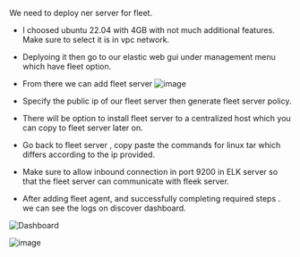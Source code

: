 We need to deploy ner server for fleet.
- I choosed ubuntu 22.04 with 4GB with not much additional features. Make sure to select it is in vpc network.
- Deplyoing it then go to our elastic web gui under management menu which have fleet option.
- From there we can add fleet server
![image](https://github.com/user-attachments/assets/3ca4a0ab-38fd-4c59-9ee4-9b2ea04cf6a7)

- Specify the public ip of our fleet server then generate fleet server policy.
- There will be option to install fleet server to a centralized host which you can copy to fleet server later on.
- Go back to fleet server , copy paste the commands for linux tar which differs according to the ip provided.
- Make sure to allow inbound connection in port 9200 in ELK server so that the fleet server can communicate with fleek server.
- After adding fleet agent, and successfully completing required steps . we can see the  logs on discover dashboard.


![Dashboard](https://github.com/user-attachments/assets/1540a126-f61e-420c-9434-aceec1cff66d)


![image](https://github.com/user-attachments/assets/74f701df-3aa2-4c03-957a-54336a4621b0)

